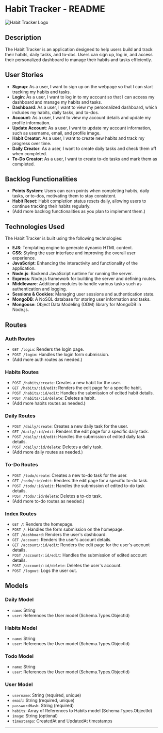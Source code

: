 # Habit Tracker - README

![Habit Tracker Logo](/images/favicon-32x32.png)

## Description

The Habit Tracker is an application designed to help users build and track their habits, daily tasks, and to-dos. Users can sign up, log in, and access their personalized dashboard to manage their habits and tasks efficiently.

## User Stories

- **Signup**: As a user, I want to sign up on the webpage so that I can start tracking my habits and tasks.
- **Login**: As a user, I want to log in to my account so that I can access my dashboard and manage my habits and tasks.
- **Dashboard**: As a user, I want to view my personalized dashboard, which includes my habits, daily tasks, and to-dos.
- **Account**: As a user, I want to view my account details and update my profile information.
- **Update Account**: As a user, I want to update my account information, such as username, email, and profile image.
- **Habit Creator**: As a user, I want to create new habits and track my progress over time.
- **Daily Creator**: As a user, I want to create daily tasks and check them off when completed.
- **To-Do Creator**: As a user, I want to create to-do tasks and mark them as completed.

## Backlog Functionalities

- **Points System**: Users can earn points when completing habits, daily tasks, or to-dos, motivating them to stay consistent.
- **Habit Reset**: Habit completion status resets daily, allowing users to continue tracking their habits regularly.
- (Add more backlog functionalities as you plan to implement them.)

## Technologies Used

The Habit Tracker is built using the following technologies:

- **EJS**: Templating engine to generate dynamic HTML content.
- **CSS**: Styling the user interface and improving the overall user experience.
- **JavaScript**: Enhancing the interactivity and functionality of the application.
- **Node.js**: Backend JavaScript runtime for running the server.
- **Express**: Node.js framework for building the server and defining routes.
- **Middleware**: Additional modules to handle various tasks such as authentication and logging.
- **Sessions & Cookies**: Managing user sessions and authentication state.
- **MongoDB**: A NoSQL database for storing user information and tasks.
- **Mongoose**: Object Data Modeling (ODM) library for MongoDB in Node.js.

## Routes

### Auth Routes

- `GET /login`: Renders the login page.
- `POST /login`: Handles the login form submission.
- (Add more auth routes as needed.)

### Habits Routes

- `POST /habits/create`: Creates a new habit for the user.
- `GET /habits/:id/edit`: Renders the edit page for a specific habit.
- `POST /habits/:id/edit`: Handles the submission of edited habit details.
- `POST /habits/:id/delete`: Deletes a habit.
- (Add more habits routes as needed.)

### Daily Routes

- `POST /daily/create`: Creates a new daily task for the user.
- `GET /daily/:id/edit`: Renders the edit page for a specific daily task.
- `POST /daily/:id/edit`: Handles the submission of edited daily task details.
- `POST /daily/:id/delete`: Deletes a daily task.
- (Add more daily routes as needed.)

### To-Do Routes

- `POST /todo/create`: Creates a new to-do task for the user.
- `GET /todo/:id/edit`: Renders the edit page for a specific to-do task.
- `POST /todo/:id/edit`: Handles the submission of edited to-do task details.
- `POST /todo/:id/delete`: Deletes a to-do task.
- (Add more to-do routes as needed.)

### Index Routes

- `GET /`: Renders the homepage.
- `POST /`: Handles the form submission on the homepage.
- `GET /dashboard`: Renders the user's dashboard.
- `GET /account`: Renders the user's account details.
- `GET /account/:id/edit`: Renders the edit page for the user's account details.
- `POST /account/:id/edit`: Handles the submission of edited account details.
- `POST /account/:id/delete`: Deletes the user's account.
- `POST /logout`: Logs the user out.

## Models

### Daily Model

- `name`: String
- `user`: References the User model (Schema.Types.ObjectId)

### Habits Model

- `name`: String
- `user`: References the User model (Schema.Types.ObjectId)

### Todo Model

- `name`: String
- `user`: References the User model (Schema.Types.ObjectId)

### User Model

- `username`: String (required, unique)
- `email`: String (required, unique)
- `passwordHash`: String (required)
- `habits`: Array of References to Habits model (Schema.Types.ObjectId)
- `image`: String (optional)
- `timestamps`: CreatedAt and UpdatedAt timestamps

---
